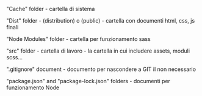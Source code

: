 "Cache" folder - cartella di sistema

"Dist" folder - (distribution) o (public) - cartella con documenti html, css, js finali

"Node Modules" folder - cartella per funzionamento sass

"src" folder - cartella di lavoro - la cartella in cui includere assets, moduli scss...

".gitignore" document - documento per nascondere a GIT il non necessario

"package.json" and "package-lock.json" folders - documenti per funzionamento Node